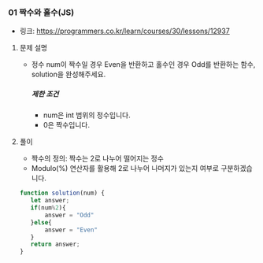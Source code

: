 ### 01 짝수와 홀수(JS)

* 링크: https://programmers.co.kr/learn/courses/30/lessons/12937

1. 문제 설명

   * 정수 num이 짝수일 경우 Even을 반환하고 홀수인 경우 Odd를 반환하는 함수, solution을 완성해주세요.

     ##### 제한 조건

     - num은 int 범위의 정수입니다.
     - 0은 짝수입니다.

2. 풀이

   * 짝수의 정의: 짝수는 2로 나누어 떨어지는 정수
   * Modulo(%) 연산자를 활용해 2로 나누어 나머지가 있는지 여부로 구분하겠습니다.

   ```js
   function solution(num) {
      let answer;
      if(num%2){
          answer = "Odd"
      }else{
          answer = "Even"
      } 
      return answer;
   }
   ```

   